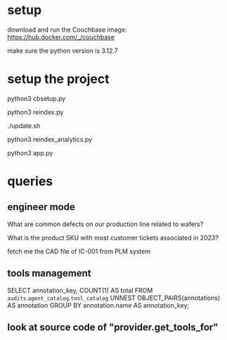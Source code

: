 # setup 

download and run the Couchbase image: https://hub.docker.com/_/couchbase

make sure the python version is 3.12.7



# setup the project 

python3 cbsetup.py 

python3 reindex.py 

./update.sh

python3 reindex_analytics.py 

python3 app.py 



# queries 

## engineer mode 

What are common defects on our production line related to wafers?

What is the product SKU with most customer tickets associated in 2023?

fetch me the CAD file of IC-001 from PLM system


## tools management 

SELECT 
    annotation_key,
    COUNT(1) AS total
FROM `audits`.`agent_catalog`.`tool_catalog`
UNNEST OBJECT_PAIRS(annotations) AS annotation
GROUP BY annotation.name AS annotation_key;


## look at source code of "provider.get_tools_for"
